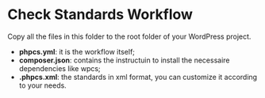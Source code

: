 # Check Standards Workflow

Copy all the files in this folder to the root folder of your WordPress project.

- **phpcs.yml**: it is the workflow itself;
- **composer.json**: contains the instructuin to install the necessaire dependencies like wpcs;
- **.phpcs.xml**: the standards in xml format, you can customize it according to your needs.
